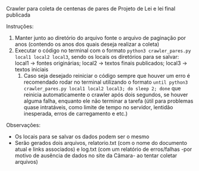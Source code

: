 Crawler para coleta de centenas de pares de Projeto de Lei e lei final publicada

Instruções:
1. Manter junto ao diretório do arquivo fonte o arquivo de paginação por anos (contendo os anos dos quais deseja realizar a coleta)
2. Executar o código no terminal com o formato `python3 crawler_pares.py local1 local2 local3`, sendo os locais os diretórios para se salvar: local1 -> fontes originárias; local2 -> textos finais publicados; local3 -> textos iniciais 
	1. Caso seja desejado reiniciar o código sempre que houver um erro é recomendado rodar no terminal utilizando o formato `until python3 crawler_pares.py local1 local2 local3; do sleep 2; done` que reinicia automaticamente o crawler após dois segundos, se houver alguma falha, enquanto ele não terminar a tarefa (útil para problemas quase intratáveis, como limite de tempo no servidor, lentidão inesperada, erros de carregamento e etc.)


Observações:
* Os locais para se salvar os dados podem ser o mesmo
* Serão gerados dois arquivos, relatorio.txt (com o nome do documento atual e links associados) e log.txt (com um relatório de erros/falhas -por motivo de ausência de dados no site da Câmara- ao tentar coletar arquivos)
